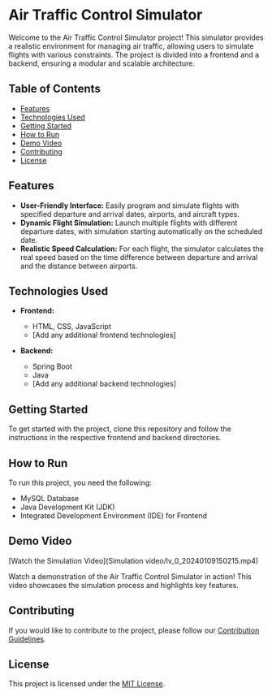 # Air Traffic Control Simulator

Welcome to the Air Traffic Control Simulator project! This simulator provides a realistic environment for managing air traffic, allowing users to simulate flights with various constraints. The project is divided into a frontend and a backend, ensuring a modular and scalable architecture.

## Table of Contents
- [Features](#features)
- [Technologies Used](#technologies-used)
- [Getting Started](#getting-started)
- [How to Run](#how-to-run)
- [Demo Video](#demo-video)
- [Contributing](#contributing)
- [License](#license)

## Features
- **User-Friendly Interface:** Easily program and simulate flights with specified departure and arrival dates, airports, and aircraft types.
- **Dynamic Flight Simulation:** Launch multiple flights with different departure dates, with simulation starting automatically on the scheduled date.
- **Realistic Speed Calculation:** For each flight, the simulator calculates the real speed based on the time difference between departure and arrival and the distance between airports.

## Technologies Used
- **Frontend:**
  - HTML, CSS, JavaScript
  - [Add any additional frontend technologies]

- **Backend:**
  - Spring Boot
  - Java
  - [Add any additional backend technologies]

## Getting Started
To get started with the project, clone this repository and follow the instructions in the respective frontend and backend directories.

## How to Run
To run this project, you need the following:
- MySQL Database
- Java Development Kit (JDK)
- Integrated Development Environment (IDE) for Frontend

## Demo Video
[Watch the Simulation Video](Simulation video/lv_0_20240109150215.mp4)

Watch a demonstration of the Air Traffic Control Simulator in action! This video showcases the simulation process and highlights key features.

## Contributing
If you would like to contribute to the project, please follow our [Contribution Guidelines](CONTRIBUTING.md).

## License
This project is licensed under the [MIT License](LICENSE.md).

